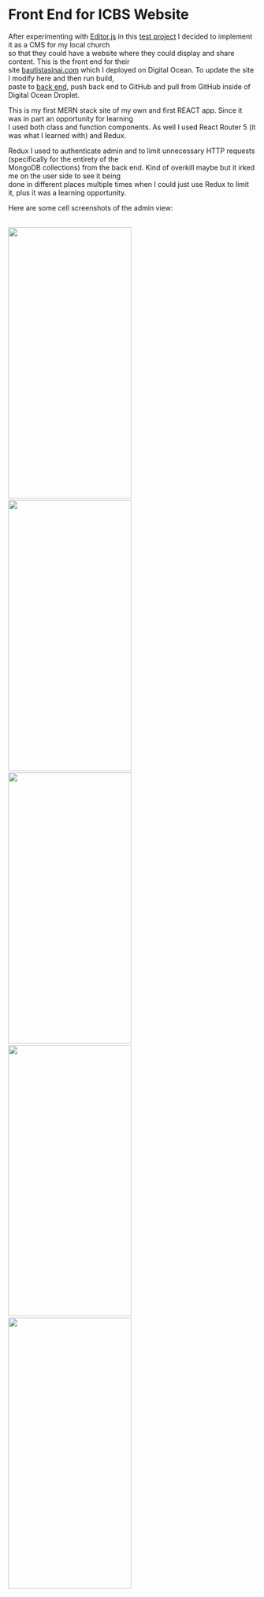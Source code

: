 # Front End for ICBS Website

After experimenting with [Editor.js](https://github.com/codex-team/editor.js) in this [test project](https://github.com/sethvan/react_editorjs_test)
I decided to implement it as a CMS for my local church  
so that they could have a website where they could display and share content. This is the front end for their  
site [bautistasinai.com](https://www.bautistasinai.com) which I deployed on Digital Ocean. To update the
site I modify here and then run build,  
paste to [back end](https://github.com/sethvan/IglesiaCristianaBautistaSinai), push back end to GitHub and pull
from GitHub inside of Digital Ocean Droplet.  
  
This is my first MERN stack site of my own and first REACT app. Since it was in part an opportunity for learning  
I used both class and function components. As well I used React Router 5 (it was what I learned with) and Redux.  

Redux I used to authenticate admin and to limit unnecessary HTTP requests (specifically for the entirety of the  
MongoDB collections) from the back end. Kind of overkill maybe but it irked me on the user side to see it being   
done in different places multiple times when I could just use Redux to limit it, plus it was a learning opportunity.  
  
  
<p>Here are some cell screenshots of the admin view:</p> 
<br/>
<div >
  <img src="https://live.staticflickr.com/65535/51970688515_c10f24c543_c.jpg" height="550" width="250" >
  <span>&emsp;&emsp;</span>
  <img src="https://live.staticflickr.com/65535/51969124382_23013b7e62_c.jpg" height="550" width="250" >
  <span>&emsp;&emsp;</span>
  <img src="https://live.staticflickr.com/65535/51970125126_1363a5074b_c.jpg" height="550" width="250" >
  <span>&emsp;&emsp;</span>
  <img src="https://live.staticflickr.com/65535/51969124702_5672f09eb1_c.jpg" height="550" width="250" >
  <span>&emsp;&emsp;</span>
  <img src="https://live.staticflickr.com/65535/51970415374_2db0b20f20_c.jpg" height="550" width="250" >
</div>

